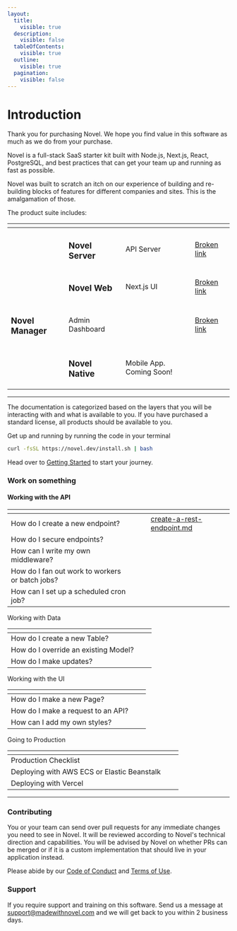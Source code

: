 ```yaml
---
layout:
  title:
    visible: true
  description:
    visible: false
  tableOfContents:
    visible: true
  outline:
    visible: true
  pagination:
    visible: false
---
```


# Introduction

Thank you for purchasing Novel. We hope you find value in this software as much as we do from your purchase.

Novel is a full-stack SaaS starter kit built with Node.js, Next.js, React, PostgreSQL, and best practices that can get your team up and running as fast as possible.

Novel was built to scratch an itch on our experience of building and re-building blocks of features for different companies and sites. This is the amalgamation of those.

The product suite includes:

<table data-view="cards"><thead><tr><th></th><th></th><th></th><th data-hidden data-card-target data-type="content-ref"></th></tr></thead><tbody><tr><td></td><td><h3>Novel Server</h3></td><td>API Server</td><td><a href="broken-reference">Broken link</a></td></tr><tr><td></td><td><h3>Novel Web</h3></td><td>Next.js UI</td><td><a href="broken-reference">Broken link</a></td></tr><tr><td><p></p><h3>Novel Manager</h3></td><td>Admin Dashboard</td><td></td><td><a href="broken-reference">Broken link</a></td></tr><tr><td></td><td><h3>Novel Native</h3></td><td>Mobile App. Coming Soon!</td><td></td></tr></tbody></table>

***

The documentation is categorized based on the layers that you will be interacting with and what is available to you. If you have purchased a standard license, all products should be available to you.

Get up and running by running the code in your terminal

```sh
curl -fsSL https://novel.dev/install.sh | bash
```

Head over to [Getting Started](start.md) to start your journey.

### Work on something

#### Working with the API

<table data-view="cards"><thead><tr><th></th><th></th><th></th><th data-hidden data-card-target data-type="content-ref"></th></tr></thead><tbody><tr><td>How do I create a new endpoint?</td><td></td><td></td><td><a href="guides/create-a-rest-endpoint.md">create-a-rest-endpoint.md</a></td></tr><tr><td>How do I secure endpoints?</td><td></td><td></td><td></td></tr><tr><td>How can I write my own middleware?</td><td></td><td></td><td></td></tr><tr><td>How do I fan out work to workers or batch jobs?</td><td></td><td></td><td></td></tr><tr><td>How can I set up a scheduled cron job?</td><td></td><td></td><td></td></tr></tbody></table>

Working with Data

<table data-view="cards"><thead><tr><th></th><th></th><th></th></tr></thead><tbody><tr><td>How do I create a new Table?</td><td></td><td></td></tr><tr><td>How do I override an existing Model?</td><td></td><td></td></tr><tr><td>How do I make updates?</td><td></td><td></td></tr></tbody></table>

Working with the UI

<table data-view="cards"><thead><tr><th></th><th></th><th></th></tr></thead><tbody><tr><td>How do I make a new Page?</td><td></td><td></td></tr><tr><td>How do I make a request to an API?</td><td></td><td></td></tr><tr><td>How can I add my own styles?</td><td></td><td></td></tr></tbody></table>

Going to Production

<table data-view="cards"><thead><tr><th></th><th></th><th></th></tr></thead><tbody><tr><td>Production Checklist</td><td></td><td></td></tr><tr><td>Deploying with AWS ECS or Elastic Beanstalk</td><td></td><td></td></tr><tr><td>Deploying with Vercel</td><td></td><td></td></tr></tbody></table>

***

### Contributing

You or your team can send over pull requests for any immediate changes you need to see in Novel. It will be reviewed according to Novel's technical direction and capabilities. You will be advised by Novel on whether PRs can be merged or if it is a custom implementation that should live in your application instead.

Please abide by our [Code of Conduct](code-of-conduct.md) and [Terms of Use](terms-of-use.md).

### Support

If you require support and training on this software. Send us a message at support@madewithnovel.com and we will get back to you within 2 business days.

